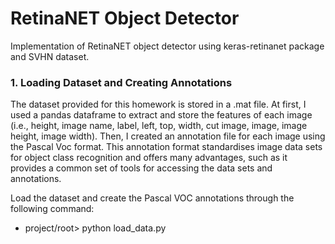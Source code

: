 # RetinaNET Object Detector

Implementation of RetinaNET object detector using keras-retinanet package and SVHN dataset.

### 1. Loading Dataset and Creating Annotations

The dataset provided for this homework is stored in a .mat file. At first, I used a pandas dataframe to extract and store the features of each image (i.e., height, image name, label, left, top, width, cut image, image, image height, image width). Then, I created an annotation file for each image using the Pascal Voc format. This annotation format standardises image data sets for object class recognition and offers many advantages, such as it provides a common set of tools for accessing the data sets and annotations.

Load the dataset and create the Pascal VOC annotations through the following command:
- project/root> python load_data.py
